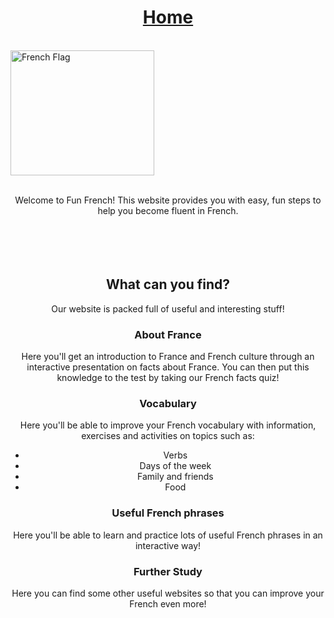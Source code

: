 <h1 align="center"><u>Home</u></h1><br>
<img class="imgLeft" src="https://upload.wikimedia.org/wikipedia/en/c/c3/Flag_of_France.svg" alt="French Flag" width="230" height="200">
<p align="center"><br>Welcome to Fun French! This website provides you with easy, fun steps to help you become fluent in French.<br><br><br><br><br>
    
<h2 align="center">What can you find?</h2>
<p align="center">Our website is packed full of useful and interesting stuff!</p>
<h3 align="center">About France</h3>
<p align="center">Here you'll get an introduction to France and French culture through an interactive presentation on facts about France. You can then put this knowledge to the test by taking our French facts quiz!</p>
<h3 align="center">Vocabulary</h3>
<p align="center">Here you'll be able to improve your French vocabulary with information, exercises and activities on topics such as:</p>
<div style="text-align:center;">
    <ul >
      <li>Verbs</li>
      <li>Days of the week</li>
      <li>Family and friends</li>
      <li>Food</li>
    </ul>
  </div>
<h3 align="center">Useful French phrases</h3>
<p align="center">Here you'll be able to learn and practice lots of useful French phrases in an interactive way!</p>
<h3 align="center">Further Study</h3>
<p align="center">Here you can find some other useful websites so that you can improve your French even more!</p>

